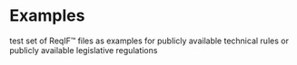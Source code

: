 # Examples
test set of ReqIF™ files as examples for publicly available technical rules or publicly available legislative regulations
